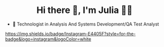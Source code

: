 <h1 align='center'> Hi there 👋, I'm Julia 👩‍💻 </h1>


- 🔭 Technologist in Analysis And Systems Development/QA Test Analyst

https://img.shields.io/badge/Instagram-E4405F?style=for-the-badge&logo=instagram&logoColor=white



